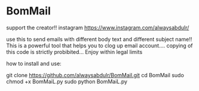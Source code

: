 # BomMail
support the creator!!
instagram  https://www.instagram.com/alwaysabdulr/

use this to send emails with different body text and different subject name!!
This is a powerful tool that helps you to clog up email account....
copying of this code is strictly probibited...
Enjoy within legal limits


how to install and use:

git clone https://github.com/alwaysabdulr/BomMail.git
cd BomMail 
sudo chmod +x BomMaiL.py
sudo python BomMaiL.py






